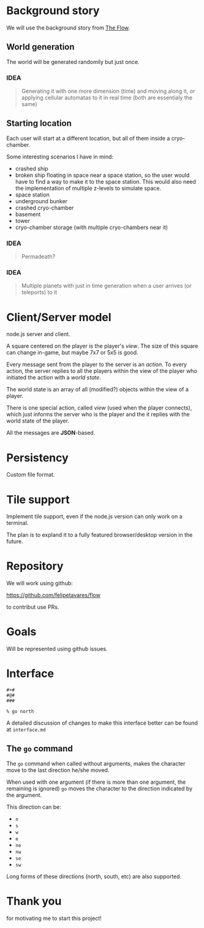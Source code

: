 # Background story

We will use the background story from [The Flow](http://ctrl-c.club/~philips/shortstories/2927938077851216750.html).

## World generation

The world will be generated randomily but just once.

### IDEA

> Generating it with one more dimension (time) and moving along it, or applying cellular automatas to it in real time (both are essentialy the same)

## Starting location

Each user will start at a different location, but all of them inside a cryo-chamber.

Some interesting scenarios I have in mind:

* crashed ship
* broken ship floating in space near a space station, so the user would have to find a way to make it to the space station. This would also need the implementation of multiple z-levels to simulate space.
* space station
* underground bunker
* crashed cryo-chamber
* basement
* tower
* cryo-chamber storage (with multiple cryo-chambers near it)

### IDEA

> Permadeath?

### IDEA

> Multiple planets with just in time generation when a user arrives (or teleports) to it

# Client/Server model

node.js server and client.

A square centered on the player is the player's *view*. The size of this square can change in-game, but maybe 7x7 or 5x5 is good.

Every message sent from the player to the server is an *action*. To every action, the server replies to all the players within the view of the player who initiated the action with a *world state*.

The world state is an array of all (modified?) objects within the view of a player.

There is one special action, called *view* (used when the player connects), which just informs the server who is the player and the it replies with the world state of the player.

All the messages are **JSON**-based.

# Persistency

Custom file format.

# Tile support

Implement tile support, even if the node.js version can only work on a terminal.

The plan is to expland it to a fully featured browser/desktop version in the future.

# Repository

We will work using github:

https://github.com/felipetavares/flow

to contribut use PRs.

# Goals

Will be represented using github issues.

# Interface

```
#+#
#@#
###

% go north
```

A detailed discussion of changes to make this interface better can be found at `interface.md`

## The `go` command

The `go` command when called without arguments, makes the character move
to the last direction he/she moved.

When used with one argument (if there is more than one argument, the remaining is ignored) `go` moves the character to the direction indicated by the argument.

This direction can be:

* `n`
* `s`
* `w`
* `e`
* `ne`
* `nw`
* `se`
* `sw`

Long forms of these directions (north, south, etc) are also supported.

# Thank you

for motivating me to start this project!
